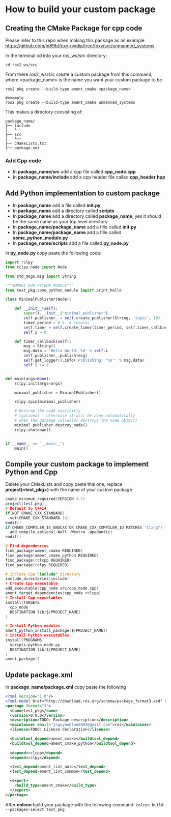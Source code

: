 # How to build your custom package 


## Creating the CMake Package for cpp code
Please refer to this repo when making this package as an example 
https://github.com/jn89b/foxy-nvidia/tree/foxy/src/unmanned_systems

In the terminal cd into your ros_ws/src directory:
```
cd ros2_ws/src 
```

From there ros2_ws/src create a custom package from this command, where <package_name> is the name you want your custom package to be

```
ros2 pkg create --build-type ament_cmake <package_name>

#example
ros2 pkg create --build-type ament_cmake unmanned_systems
```

This makes a directory consisting of:
```
package_name/
├── include
│   └── 
├── src
│   └── 
├── CMakeLists.txt
├── package.xml
```

### Add Cpp code 
- In **package_name/src** add a cpp file called **cpp_node.cpp**
- In **package_name/include** add a cpp header file called **cpp_header.hpp**

## Add Python implementation to custom package
- In **package_name** add a file called **__init__.py**
- In **package_name** add a directory called **scripts**
- In **package_name** add a directory called **package_name**, yes it should be the same name as your top level directory 
- In **package_name/package_name** add a fille called **__init__.py**
- In **package_name/package_name** add a fille called **some_python_module.py**
- In **package_name/scripts** add a file called **py_node.py**

In **py_node.py** copy paste the following code:
```python
import rclpy
from rclpy.node import Node

from std_msgs.msg import String

"""IMPORT OUR PYTHON MODULE"""
from test_pkg.some_python_module import print_hello

class MinimalPublisher(Node):

    def __init__(self):
        super().__init__('minimal_publisher')
        self.publisher_ = self.create_publisher(String, 'topic', 10)
        timer_period = 0.5  # seconds
        self.timer = self.create_timer(timer_period, self.timer_callback)
        self.i = 0

    def timer_callback(self):
        msg = String()
        msg.data = 'Hello World: %d' % self.i
        self.publisher_.publish(msg)
        self.get_logger().info('Publishing: "%s"' % msg.data)
        self.i += 1


def main(args=None):
    rclpy.init(args=args)

    minimal_publisher = MinimalPublisher()

    rclpy.spin(minimal_publisher)

    # Destroy the node explicitly
    # (optional - otherwise it will be done automatically
    # when the garbage collector destroys the node object)
    minimal_publisher.destroy_node()
    rclpy.shutdown()


if __name__ == '__main__':
    main()
```


## Compile your custom package to implement Python and Cpp 
Delete your CMakLists and copy paste this one, replace **project(<test_pkg>)** with the name of your custom package

```C
cmake_minimum_required(VERSION 3.5)
project(test_pkg)
# Default to C++14
if(NOT CMAKE_CXX_STANDARD)
  set(CMAKE_CXX_STANDARD 14)
endif()
if(CMAKE_COMPILER_IS_GNUCXX OR CMAKE_CXX_COMPILER_ID MATCHES "Clang")
  add_compile_options(-Wall -Wextra -Wpedantic)
endif()

# Find dependencies
find_package(ament_cmake REQUIRED)
find_package(ament_cmake_python REQUIRED)
find_package(rclcpp REQUIRED)
find_package(rclpy REQUIRED)

# Include Cpp "include" directory
include_directories(include)
# Create Cpp executable
add_executable(cpp_node src/cpp_node.cpp)
ament_target_dependencies(cpp_node rclcpp)
# Install Cpp executables
install(TARGETS
  cpp_node
  DESTINATION lib/${PROJECT_NAME}
)

# Install Python modules
ament_python_install_package(${PROJECT_NAME})
# Install Python executables
install(PROGRAMS
  scripts/python_node.py
  DESTINATION lib/${PROJECT_NAME}
)
ament_package()
```

## Update package.xml
In **package_name/package.xml** copy paste the following
```xml
<?xml version="1.0"?>
<?xml-model href="http://download.ros.org/schema/package_format3.xsd" schematypens="http://www.w3.org/2001/XMLSchema"?>
<package format="3">
  <name>test_pkg</name>
  <version>0.0.0</version>
  <description>TODO: Package description</description>
  <maintainer email="jnguyenblue2804@gmail.com">ros</maintainer>
  <license>TODO: License declaration</license>

  <buildtool_depend>ament_cmake</buildtool_depend>
  <buildtool_depend>ament_cmake_python</buildtool_depend>
  
  <depend>rclcpp</depend>
  <depend>rclpy</depend>

  <test_depend>ament_lint_auto</test_depend>
  <test_depend>ament_lint_common</test_depend>

  <export>
    <build_type>ament_cmake</build_type>
  </export>
</package>
``` 

After **colcon** build your package with the following command:
```colcon build --packages-select test_pkg```
